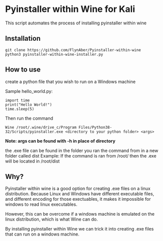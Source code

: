 # Pyinstaller within Wine for Kali

This script automates the process of installing pyinstaller within wine

## Installation
```
git clone https://github.com/FlynAber/Pyinstaller-within-wine
python3 pyinstaller-within-wine-installer.py
```

## How to use

create a python file that you wish to run on a Windows machine

Sample hello_world.py:
```
import time
print("Hello World!")
time.sleep(5)
```
Then run the command 
```
Wine /root/.wine/drive_c/Program Files/Python38-32/Scripts/pyinstaller.exe <directory to your python folder> <args>
```
**Note: args can be found with -h in place of directory**

the .exe file can be found in the folder you ran the command from in a new folder called dist
Example:
If the command is ran from /root/ then the .exe will be located in /root/dist
## Why?

Pyinstaller within wine is a good option for creating .exe files on a linux distribution.
Because Linux and Windows have different executable files, and different encoding for those exectuables, it makes it impossible for windows to read linux executables.

However, this can be overcome if a windows machine is emulated on the linux distribution, which is what Wine can do. 

By installing pyinstaller within Wine we can trick it into creating .exe files that can run on a windows machine.
